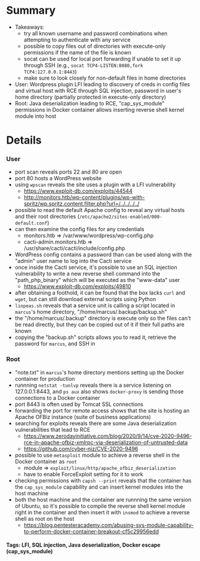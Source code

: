 # Summary
- Takeaways:
    - try all known username and password combinations when attempting to authenticate with any service
    - possible to copy files out of directories with execute-only permissions if the name of the file is known
    - socat can be used for local port forwarding if unable to set it up through SSH (e.g., `socat TCP4-LISTEN:8080,fork TCP4:127.0.0.1:8443`)
    - make sure to look closely for non-default files in home directories
- User: Wordpress plugin LFI leading to discovery of creds in config files and virtual host with RCE through SQL injection, password in user's home directory (partially protected in execute-only directory)
- Root: Java deserialization leading to RCE, "cap\_sys\_module" permissions in Docker container allows inserting reverse shell kernel module into host

# Details

### User
- port scan reveals ports 22 and 80 are open
- port 80 hosts a WordPress website
- using `wpscan` reveals the site uses a plugin with a LFI vulnerability
    - https://www.exploit-db.com/exploits/44544
    - http://monitors.htb/wp-content/plugins/wp-with-spritz/wp.spritz.content.filter.php?url=/../../../../
- possible to read the default Apache config to reveal any virtual hosts and their root directories (`/etc/apache2/sites-enabled/000-default.conf`)
- can then examine the config files for any credentials
    - monitors.htb => /var/www/wordpress/wp-config.php
    - cacti-admin.monitors.htb => /usr/share/cacti/cacti/include/config.php
- WordPress config contains a password than can be used along with the "admin" user name to log into the Cacti service
- once inside the Cacti service, it's possible to use an SQL injection vulnerability to write a new reverse shell command into the "path\_php\_binary" which will be executed as the "www-data" user
    - https://www.exploit-db.com/exploits/49810
- after obtaining a foothold, it can be found that the box lacks `curl` and `wget`, but can still download external scripts using Python
- `linpeas.sh` reveals that a service unit is calling a script located in `marcus`'s home directory, "/home/marcus/.backup/backup.sh"
- the "/home/marcus/.backup" directory is execute only so the files can't be read directly, but they can be copied out of it if their full paths are known
- copying the "backup.sh" scripts allows you to read it, retrieve the password for `marcus`, and SSH in

### Root
- "note.txt" in `marcus`'s home directory mentions setting up the Docker container for production
- runnning `netstat -tunlvp` reveals there is a service listening on 127.0.0.1:8443, and `ps aux` also shows `docker-proxy` is sending those connections to a Docker container
- port 8443 is often used by Tomcat SSL connections
- forwarding the port for remote access shows that the site is hosting an Apache OFBiz instance (suite of business applications)
- searching for exploits reveals there are some Java deserialization vulnerabilities that lead to RCE
	- https://www.zerodayinitiative.com/blog/2020/9/14/cve-2020-9496-rce-in-apache-ofbiz-xmlrpc-via-deserialization-of-untrusted-data
	- https://github.com/cyber-niz/CVE-2020-9496
- possible to use `metasploit` module to achieve a reverse shell in the Docker container as `root`
    - module => `exploit/linux/http/apache_ofbiz_deserialization`
    - have to enable ForceExploit setting for it to work
- checking permissions with `capsh --print` reveals that the container has the `cap_sys_module` capability and can insert kernel modules into the host machine
- both the host machine and the container are runnning the same version of Ubuntu, so it's possible to compile the reverse shell kernel module right in the container and then insert it with `insmod` to achieve a reverse shell as root on the host
    - https://blog.pentesteracademy.com/abusing-sys-module-capability-to-perform-docker-container-breakout-cf5c29956edd

#### Tags: LFI, SQL injection, Java deserialization, Docker escape (cap\_sys\_module)
